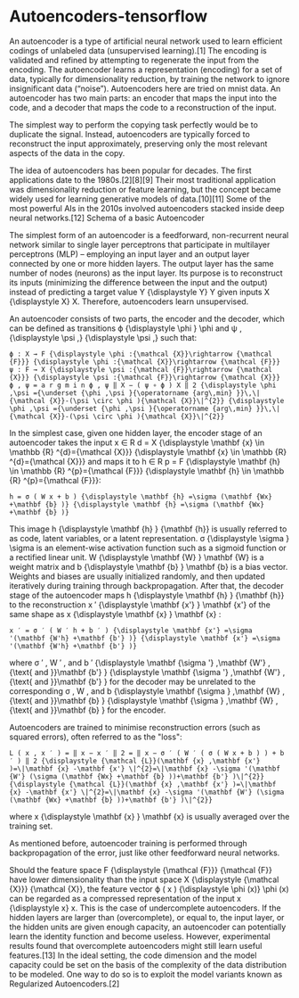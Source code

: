 # Autoencoders-tensorflow
An autoencoder is a type of artificial neural network used to learn efficient codings of unlabeled data (unsupervised learning).[1] The encoding is validated and refined by attempting to regenerate the input from the encoding. The autoencoder learns a representation (encoding) for a set of data, typically for dimensionality reduction, by training the network to ignore insignificant data (“noise”). 
Autoencoders here are tried on mnist data.
An autoencoder has two main parts: an encoder that maps the input into the code, and a decoder that maps the code to a reconstruction of the input.

The simplest way to perform the copying task perfectly would be to duplicate the signal. Instead, autoencoders are typically forced to reconstruct the input approximately, preserving only the most relevant aspects of the data in the copy.

The idea of autoencoders has been popular for decades. The first applications date to the 1980s.[2][8][9] Their most traditional application was dimensionality reduction or feature learning, but the concept became widely used for learning generative models of data.[10][11] Some of the most powerful AIs in the 2010s involved autoencoders stacked inside deep neural networks.[12]
Schema of a basic Autoencoder

The simplest form of an autoencoder is a feedforward, non-recurrent neural network similar to single layer perceptrons that participate in multilayer perceptrons (MLP) – employing an input layer and an output layer connected by one or more hidden layers. The output layer has the same number of nodes (neurons) as the input layer. Its purpose is to reconstruct its inputs (minimizing the difference between the input and the output) instead of predicting a target value Y {\displaystyle Y} Y given inputs X {\displaystyle X} X. Therefore, autoencoders learn unsupervised.

An autoencoder consists of two parts, the encoder and the decoder, which can be defined as transitions ϕ {\displaystyle \phi } \phi and ψ , {\displaystyle \psi ,} {\displaystyle \psi ,} such that:

    ϕ : X → F {\displaystyle \phi :{\mathcal {X}}\rightarrow {\mathcal {F}}} {\displaystyle \phi :{\mathcal {X}}\rightarrow {\mathcal {F}}}
    ψ : F → X {\displaystyle \psi :{\mathcal {F}}\rightarrow {\mathcal {X}}} {\displaystyle \psi :{\mathcal {F}}\rightarrow {\mathcal {X}}}
    ϕ , ψ = a r g m i n ϕ , ψ ‖ X − ( ψ ∘ ϕ ) X ‖ 2 {\displaystyle \phi ,\psi ={\underset {\phi ,\psi }{\operatorname {arg\,min} }}\,\|{\mathcal {X}}-(\psi \circ \phi ){\mathcal {X}}\|^{2}} {\displaystyle \phi ,\psi ={\underset {\phi ,\psi }{\operatorname {arg\,min} }}\,\|{\mathcal {X}}-(\psi \circ \phi ){\mathcal {X}}\|^{2}}

In the simplest case, given one hidden layer, the encoder stage of an autoencoder takes the input x ∈ R d = X {\displaystyle \mathbf {x} \in \mathbb {R} ^{d}={\mathcal {X}}} {\displaystyle \mathbf {x} \in \mathbb {R} ^{d}={\mathcal {X}}} and maps it to h ∈ R p = F {\displaystyle \mathbf {h} \in \mathbb {R} ^{p}={\mathcal {F}}} {\displaystyle \mathbf {h} \in \mathbb {R} ^{p}={\mathcal {F}}}:

    h = σ ( W x + b ) {\displaystyle \mathbf {h} =\sigma (\mathbf {Wx} +\mathbf {b} )} {\displaystyle \mathbf {h} =\sigma (\mathbf {Wx} +\mathbf {b} )}

This image h {\displaystyle \mathbf {h} } {\mathbf {h}} is usually referred to as code, latent variables, or a latent representation. σ {\displaystyle \sigma } \sigma is an element-wise activation function such as a sigmoid function or a rectified linear unit. W {\displaystyle \mathbf {W} } \mathbf {W} is a weight matrix and b {\displaystyle \mathbf {b} } \mathbf {b} is a bias vector. Weights and biases are usually initialized randomly, and then updated iteratively during training through backpropagation. After that, the decoder stage of the autoencoder maps h {\displaystyle \mathbf {h} } {\mathbf {h}} to the reconstruction x ′ {\displaystyle \mathbf {x'} } \mathbf {x'} of the same shape as x {\displaystyle \mathbf {x} } \mathbf {x} :

    x ′ = σ ′ ( W ′ h + b ′ ) {\displaystyle \mathbf {x'} =\sigma '(\mathbf {W'h} +\mathbf {b'} )} {\displaystyle \mathbf {x'} =\sigma '(\mathbf {W'h} +\mathbf {b'} )}

where σ ′ , W ′ ,  and  b ′ {\displaystyle \mathbf {\sigma '} ,\mathbf {W'} ,{\text{ and }}\mathbf {b'} } {\displaystyle \mathbf {\sigma '} ,\mathbf {W'} ,{\text{ and }}\mathbf {b'} } for the decoder may be unrelated to the corresponding σ , W ,  and  b {\displaystyle \mathbf {\sigma } ,\mathbf {W} ,{\text{ and }}\mathbf {b} } {\displaystyle \mathbf {\sigma } ,\mathbf {W} ,{\text{ and }}\mathbf {b} } for the encoder.

Autoencoders are trained to minimise reconstruction errors (such as squared errors), often referred to as the "loss":

    L ( x , x ′ ) = ‖ x − x ′ ‖ 2 = ‖ x − σ ′ ( W ′ ( σ ( W x + b ) ) + b ′ ) ‖ 2 {\displaystyle {\mathcal {L}}(\mathbf {x} ,\mathbf {x'} )=\|\mathbf {x} -\mathbf {x'} \|^{2}=\|\mathbf {x} -\sigma '(\mathbf {W'} (\sigma (\mathbf {Wx} +\mathbf {b} ))+\mathbf {b'} )\|^{2}} {\displaystyle {\mathcal {L}}(\mathbf {x} ,\mathbf {x'} )=\|\mathbf {x} -\mathbf {x'} \|^{2}=\|\mathbf {x} -\sigma '(\mathbf {W'} (\sigma (\mathbf {Wx} +\mathbf {b} ))+\mathbf {b'} )\|^{2}}

where x {\displaystyle \mathbf {x} } \mathbf {x} is usually averaged over the training set.

As mentioned before, autoencoder training is performed through backpropagation of the error, just like other feedforward neural networks.

Should the feature space F {\displaystyle {\mathcal {F}}} {\mathcal {F}} have lower dimensionality than the input space X {\displaystyle {\mathcal {X}}} {\mathcal {X}}, the feature vector ϕ ( x ) {\displaystyle \phi (x)} \phi (x) can be regarded as a compressed representation of the input x {\displaystyle x} x. This is the case of undercomplete autoencoders. If the hidden layers are larger than (overcomplete), or equal to, the input layer, or the hidden units are given enough capacity, an autoencoder can potentially learn the identity function and become useless. However, experimental results found that overcomplete autoencoders might still learn useful features.[13] In the ideal setting, the code dimension and the model capacity could be set on the basis of the complexity of the data distribution to be modeled. One way to do so is to exploit the model variants known as Regularized Autoencoders.[2] 
